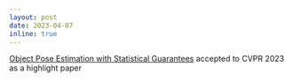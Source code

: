 ```yaml
---
layout: post
date: 2023-04-07
inline: true
---
```

[Object Pose Estimation with Statistical Guarantees](https://arxiv.org/abs/2303.12246) accepted to CVPR 2023 as a highlight paper
